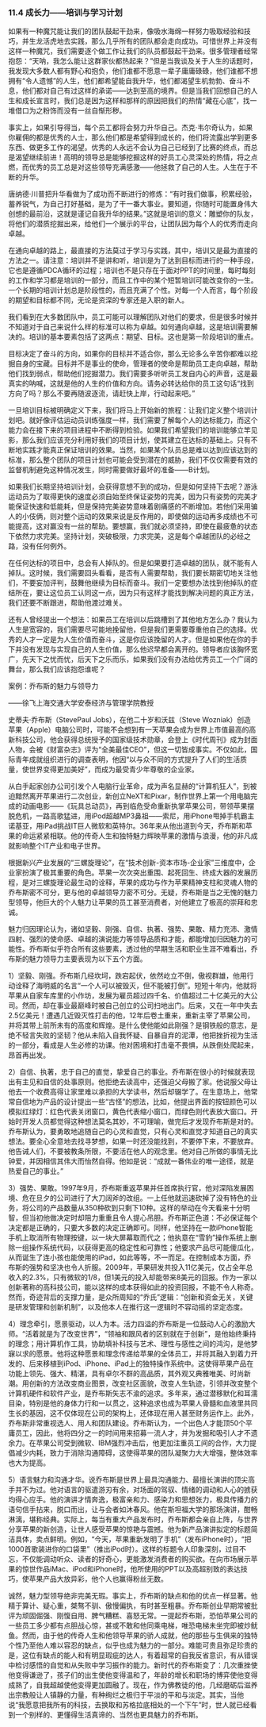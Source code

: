 ### 11.4 成长力——培训与学习计划

如果有一种魔咒能让我们的团队鼓起干劲来，像吸水海绵一样努力吸取经验和技巧，并生龙活虎地去实践，那么几乎所有的团队都会走向成功。可惜世界上并没有这样一种魔咒，我们需要逐个做工作让我们的队员都鼓起干劲来。很多管理者经常抱怨：“天呐，我怎么能让这群家伙都热起来？”但是当我谈及关于人生的话题时，我发现大多数人都有野心和抱负，他们谁都不愿意一辈子庸庸碌碌，他们谁都不想拥有“令人遗憾”的人生，他们都希望能自我升华，他们都渴望生机勃勃、奋斗不息，他们都对自己有过这样的承诺——达到至高的境界。但是当我们回想自己的人生和成长宣言时，我们总是因为这样和那样的原因把我们的热情“藏在心底”，找一堆借口为之粉饰而没有一丝自惭形秽。

事实上，如果引导得当，每个员工都将会努力升华自己。杰克·韦尔奇认为，如果你雇佣的都是优秀的人士，那么他们都是希望得到成长的，他们将流露出学到更多东西、做更多工作的渴望。优秀的人永远不会认为自己已经到了比赛的终点，而总是渴望继续前进！高明的领导总是能够挖掘这样的好员工心灵深处的热情，将之点燃，而优秀的员工总是对这些领导充满感激——他拯救了自己的人生。人生在于不断的升华。

唐纳德·川普把升华看做为了成功而不断进行的修炼：“有时我们做事，积累经验，蓄养锐气，为自己打好基础，是为了干一番大事业。要知道，你随时可能置身伟大创想的最前沿，这就是谨记自我升华的结果。”这就是培训的意义：雕塑你的队友，将他们的潜质挖掘出来，给他们一个展示的平台，让团队因为每个人的优秀而走向卓越。

在通向卓越的路上，最直接的方法莫过于学习与实践，其中，培训又是最为直接的方法之一。请注意：培训并不是讲和听，培训是为了达到目标而进行的一种手段，它也是遵循PDCA循环的过程；培训也不是只存在于面对PPT的时间里，每时每刻的工作和学习都是培训的一部分，而且工作中的某个短暂培训可能改变你的一生。一个长期的培训计划总是阶段性的，而且充满了个性。对每一个人而言，每个阶段的期望和目标都不同，无论是资深的专家还是入职的新人。

我们看到在大多数团队中，员工可能可以理解团队对他们的要求，但是很多时候并不知道对于自己来说什么样的标准可以称为卓越。如何通向卓越，这是培训需要解决的。培训的基本要素包括了这两点：期望、目标。这也是第一阶段培训的重点。

目标决定了奋斗的方向，如果你的目标并不适合你，那么无论多么辛苦你都难以挖掘自身的宝藏。目标并不是事业的使命，管理者的使命是帮助员工走向卓越，帮助他们找到弱点，帮助他们挖掘潜力。我们需要多听听员工发自内心的声音，这是最真实的呐喊，这就是他的人生的价值和方向。请务必转达给你的员工这句话“找到方向了吗？那么不要再随波逐流，请赶快上岸，行动起来吧。”

一旦培训目标被明确定义下来，我们将马上开始新的旅程：让我们定义整个培训计划吧。就好像评估运动员训练强度一样，我们需要了解每个人的达标能力，而这个能力会在接下来的项目进程中不断得到检验。如果我们希望我们的培训能够立竿见影，那么我们应该充分利用好我们的项目计划，使其建立在达标的基础上。只有不断地实践才能真正保证培训的效果。当然，如果某个队员总是难以达到应该达到的标准，那么整个团队的项目计划也可能会受到潜在的威胁，我们不仅仅需要有效的监督机制避免这种情况发生，同时需要做好最坏的准备——B计划。

如果我们长期坚持培训计划，会获得意想不到的成功，但是如何坚持下去呢？游泳运动员为了取得更快的速度必须自始至终保证姿势的完美，因为只有姿势的完美才能保证快速和低能耗，但是保持完美姿势意味着剧痛感的不断增加。若他们采用骗人的小伎俩，则对整个运动的效果来说是反作用的，即使做的运动再多成绩也不可能提高，这对赢没有一丝的帮助。要想赢，我们就必须坚持，即使在最疲惫的状态下依然力求完美。坚持计划，突破极限，力求完美，这是每个卓越团队的必经之路，没有任何例外。

在任何达标的项目中，总会有人掉队的。但是如果要打造卓越的团队，就不能有人掉队。这时候，我们需要回头看看，是否有人需要帮助，我们要长期密切地关注他们，不要妄加评判，鼓舞他继续为目标而奋斗。我们一定要想办法找到他掉队的症结所在，要让这位员工认同这一点，因为只有这样才能找到解决问题的真正方法，我们还要不断跟进，帮助他渡过难关。

还有人曾经提出一个想法：如果员工在培训以后跳槽到了其他地方怎么办？我认为人生是宽容的，我们需要尽可能地挽留他，但是我们更需要尊重他自己的选择。优秀的人才一定是为人生价值而奋斗，这是你应该挽留的人才。但是如果他在你的手下并没有发现与实现自己的人生价值，那么他迟早都会离开的。领导者应该胸怀宽广，先天下之忧而忧，后天下之乐而乐，如果我们没有办法给优秀员工一个广阔的舞台，那么我们应该抱怨谁呢？

案例：乔布斯的魅力与领导力

——徐飞上海交通大学安泰经济与管理学院教授

史蒂夫·乔布斯（StevePaul Jobs），在他二十岁和沃兹（Steve Wozniak）创造苹果（Apple）电脑公司时，可能不会想到有一天苹果会成为世界上市值最高的高新科技公司，他会获得总统授予的国家级技术勋章，会登上《时代周刊》成为封面人物，会被《财富杂志》评为“全美最佳CEO”，但这一切皆成事实。不仅如此，国际青年成就组织进行的调查表明，他因“以与众不同的方式提升了人们的生活质量，使世界变得更加美好”，而成为最受青少年尊敬的企业家。

从白手起家创办公司引发个人电脑行业革命，成为声名显赫的“计算机狂人”，到被迫黯然离开苹果进行二次创业，新创立NeXT和Pixar，制作世界上第一个用电脑完成的动画电影——《玩具总动员》，再到临危受命重新执掌苹果公司，带领苹果摆脱危机，一路高歌猛进，用iPod超越MP3鼻祖——索尼，用iPhone甩掉手机霸主诺基亚，用iPad挑战IT巨人微软和英特尔。36年来从他出道到今天，乔布斯和苹果的命运紧紧相联。他的传奇人生和独特魅力辉映苹果的激情与浪漫，他的非凡成就影响整个IT产业和电子世界。

根据新兴产业发展的“三螺旋理论”，在“技术创新-资本市场-企业家”三维度中，企业家扮演了极其重要的角色。苹果一次次突出重围、起死回生、终成大器的发展历程，是对三螺旋理论最生动的诠释，苹果的成功与作为苹果精神支柱和灵魂人物的乔布斯密不可分，更与他的卓越领导力密不可分。无疑，乔布斯是当之无愧的魅力型领导，他巨大的个人魅力让苹果的员工甚至消费者，对他建立了极高的崇拜和忠诚。

魅力归因理论认为，诸如坚毅、刚强、自信、执著、强势、果敢、精力充沛、激情四射、强烈的使命感、卓越的演说能力等领导品质和才能，都能增加归因魅力的可能性。乔布斯似乎符合所有这些要素，透过他的早期生活和职业生涯不难看出，乔布斯的魅力领导力主要表现为以下五个方面。

1）坚毅、刚强。乔布斯几经坎坷，跌宕起伏，依然屹立不倒，傲视群雄，他用行动诠释了海明威的名言“一个人可以被毁灭，但不能被打倒”。短短十年内，他就将苹果从自家车库里的小作坊，发展为雇员超过四千名、价值超过二十亿美元的大公司。然而，却在事业最巅峰时被自己创立的公司扫地出门。后来，又在一年中失去2.5亿美元！遭遇几近毁灭性打击的他，12年后卷土重来，重新主宰了苹果公司，并将其带上前所未有的高度和辉煌。是什么使他能如此刚强？是钢铁般的意志，是绝不轻言失败的坚韧？他从未陷入自我怀疑、自暴自弃的泥潭，他把挫折视为生活的一部分，看成是人生必修的功课。他对困境和打击毫不畏惧，从跌倒处爬起来，昂首再出发。

2）自信、执著，忠于自己的直觉，挚爱自己的事业。乔布斯在很小的时候就表现出有主见和自信的处事原则。他拒绝去读高中，还强迫父母搬了家。他说服父母让他去一个收费高得让家里难以承担的大学读书，然后却辍学了。在生意场上，他常常自信地为产品的设计提出一些“古怪”的想法，比如，他提出界面的按钮颜色可以模拟红绿灯：红色代表关闭窗口，黄色代表缩小窗口，而绿色则代表放大窗口。开始时开发人员都觉得这种想法莫名其妙，不可理喻，做完后才发现乔布斯是对的。乔布斯认为，要勇敢地追随自己的心灵和直觉，只有心灵和直觉才知道自己的真实想法。要全心全意地去找寻梦想，如果一时还没能找到，不要停下来，不要放弃。他告诫人们，不要被教条所限，不要活在他人的观念里。他对自己所做的事情无比钟爱，并因相信其伟大而怡然自得。他如是说：“成就一番伟业的唯一途径，就是热爱自己的事业。”

3）强势、果敢。1997年9月，乔布斯重返苹果并任首席执行官，他对深陷发展困境、危在旦夕的公司进行了大刀阔斧的改组。一上任他就迅速砍掉了没有特色的业务，将公司的产品数量从350种砍到只剩下10种。这样的举动在今天看来十分明智，但当初他做决定时却阻力重重且令人提心吊胆。乔布斯正色道：不必保证每个决定都是正确的，只要大多数的决定正确即可。同样，他坚持在一款iPhone智能手机上取消所有物理按键，以一块大屏幕取而代之；他执意在“雪豹”操作系统上删除一组操作系统代码，以获得更高的稳定性和可靠性；他要求产品尽可能傻瓜化，从而诞生了连小孩也能使用的iPad，如此等等，不一而足。在控制成本方面，乔布斯的强势和坚决也令人折服。2009年，苹果研发共投入11亿美元，仅占全年总收入的2.3%，只有微软的1/8，但1美元的投入却能带来8美元的回报。作为一家以创新著称的高科技公司，能以这样的成本获得如此的投资回报，不能不令人称奇。然而，奇迹背后的支撑力量，是众所周知的“乔氏”逻辑：“创新和资金无关，关键是研发管理和创新机制”，以及他本人在推行这一逻辑时不容动摇的坚定态度。

4）理念牵引，愿景驱动，以人为本。活力四溢的乔布斯是一位鼓动人心的激励大师。“活着就是为了改变世界”，“领袖和跟风者的区别就在于创新”，是他始终秉持的理念；用计算机作工具，协助填补科技与艺术、理性与感性之间的鸿沟，是他梦寐以求的愿景。他将这种愿景和理念传递给苹果的全体员工，并将其融入到着力开发的、后来移植到iPod、iPhone、iPad上的独特操作系统中。这使得苹果产品在功能上领先、强大、精湛，具有卓尔不群的高品质，其外观又典雅唯美、时尚新潮。用创新的方法改变商业图景，改变社区面貌，改变人生轨迹，引领并改变整个计算机硬件和软件产业，是乔布斯矢志不渝的追求。多年来，通过潜移默化和耳濡目染，特别是他的身体力行和一以贯之，这种追求也成为苹果人骨髓和血液里共同生长的基因，这不仅体现在公司的架构上，还体现在用人甚至财务运作上。此外，乔布斯非常重视选人、用人和团队建设。乔布斯认为，一个出色人才能顶50个平庸员工，因此，他将四分之一的时间用来招募一流人才，并为发掘和吸引人才不遗余力。在苹果公司受到微软、IBM强烈冲击后，他更加注重员工间的合作，大力提倡减少内耗，致力于消除沟通障碍，这使得苹果的团队凝聚力大大增强，整体效率也大为提高。

5）语言魅力和沟通才华。说乔布斯是世界上最具沟通能力、最擅长演讲的顶尖高手并不为过。他对语言的驱遣游刃有余，对场面的驾驭、情绪的调动和人心的掳获均得心应手。他的演讲才情奔逸，极富亲和力、感染力和思想张力，极具传播力的语句信手拈来，脱口而出，让与会者如沐春风。他在斯坦福大学的那场演讲，酣畅淋漓，堪称经典。实际上，每当有重大产品发布时，乔布斯都会亲自上阵，与世界分享苹果的新创造，让世人感受苹果的惊艳与震撼。他为新产品演讲拟定的标题简洁具体，卖点鲜明。例如，“今天，苹果重新发明了手机”（发布iPhone时），“把1000首歌装进你的口袋里”（推出iPod时）。这样的标题令人印象深刻，过目不忘，不仅能调动听众、读者的好奇心，更能激发消费者的购买欲。在向市场展示苹果的惊世作品iMac、iPod和iPhone时，他所使用的PPT以及高超别致的表达技巧，使苹果产品大放异彩，他个人也赢得粉丝无数。

诚然，魅力型领导绝非完美无瑕。事实上，乔布斯的缺点和他的优点一样显著。他精于算计、疑心重，桀骜不驯、傲慢偏执，有时甚至粗暴。乔布斯创业早期常被批评为顽固倔强、刚愎自用、脾气糟糕、喜怒无常。一提起乔布斯，恐怕苹果公司的一些员工多少都有点胆战心惊，甚或不敢和他同乘电梯，唯恐电梯未坐完即被炒鱿鱼。然而，由于他的传奇人生和他领导苹果的骄人成就，他的那些与生俱来的独特个性乃至他人难以容忍的缺点，似乎也成为魅力的一部分。难能可贵且弥足珍贵的是，这位有缺点的能人和有明显瑕疵的达人，有着超常的自我反省意识，有从错误中检讨感悟的自觉和从失败中学习振作的能力。新时代的乔布斯变了：几次重挫使他变得谦逊了，孩子们的出生使他变得温和了，年龄的增长和职场的博弈使他变得成熟了，自我超越使他变得更加圆融了。现在，作为佛教徒的他，几经磨砺后滋养出宗教般让人镇静的力量，有种绚烂之极归于平淡的平和与淡定。其实，当他说“我愿意把我所有的科技，去换取和苏格拉底相处的一个下午”时，世人就已经看到一个别样的、更懂得生活真谛的、当然也更具魅力的乔布斯。
